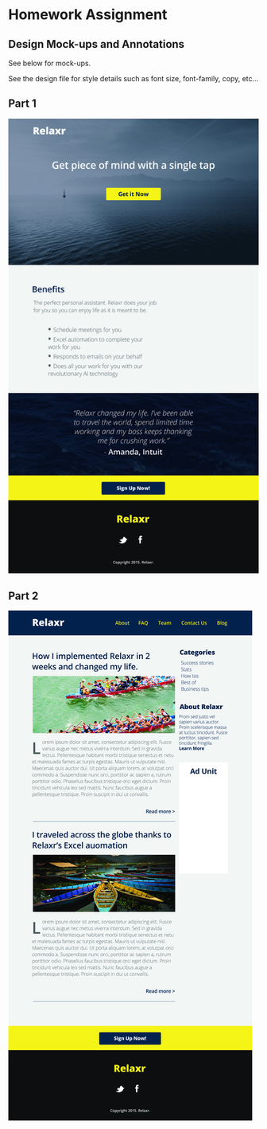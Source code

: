 # Homework Assignment

## Design Mock-ups and Annotations

See below for mock-ups.

See the design file for style details such as font size, font-family, copy, etc...

## Part 1

![part1](relaxr_landing.jpg)

## Part 2

![part1](relaxr_blog.jpg)
